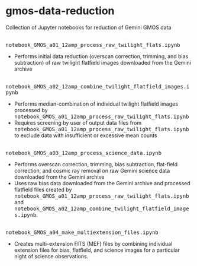 # gmos-data-reduction
Collection of Jupyter notebooks for reduction of Gemini GMOS data<br><br>

<tt>notebook_GMOS_a01_12amp_process_raw_twilight_flats.ipynb</tt>
- Performs initial data reduction (overscan correction, trimming, and bias subtraction) of raw twilight flatfield images downloaded from the Gemini archive<br><br>

<tt>notebook_GMOS_a02_12amp_combine_twilight_flatfield_images.ipynb</tt>
- Performs median-combination of individual twilight flatfield images processed by <tt>notebook_GMOS_a01_12amp_process_raw_twilight_flats.ipynb</tt>
- Requires screening by user of output data files from <tt>notebook_GMOS_a01_12amp_process_raw_twilight_flats.ipynb</tt> to exclude data with insufficient or excessive mean counts<br><br>

<tt>notebook_GMOS_a03_12amp_process_science_data.ipynb</tt>
- Performs overscan correction, trimming, bias subtraction, flat-field correction, and cosmic ray removal on raw Gemini science data downloaded from the Gemini archive
- Uses raw bias data downloaded from the Gemini archive and processed flatfield files created by <tt>notebook_GMOS_a01_12amp_process_raw_twilight_flats.ipynb</tt> and <tt>notebook_GMOS_a02_12amp_combine_twilight_flatfield_images.ipynb</tt>.<br><br>

<tt>notebook_GMOS_a04_make_multiextension_files.ipynb</tt><br>
- Creates multi-extension FITS (MEF) files by combining individual extension files for bias, flatfield, and science images for a particular night of science observations.<br><br>
